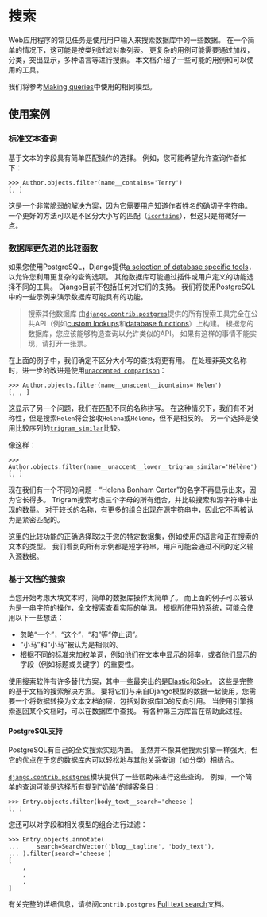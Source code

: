 # 搜索

Web应用程序的常见任务是使用用户输入来搜索数据库中的一些数据。 在一个简单的情况下，这可能是按类别过滤对象列表。 更复杂的用例可能需要通过加权，分类，突出显示，多种语言等进行搜索。 本文档介绍了一些可能的用例和可以使用的工具。

我们将参考[Making queries](https://yiyibooks.cn/__trs__/xx/Django_1.11.6/topics/db/queries.html)中使用的相同模型。

## 使用案例

### 标准文本查询

基于文本的字段具有简单匹配操作的选择。 例如，您可能希望允许查询作者如下：

```shell
>>> Author.objects.filter(name__contains='Terry')
[, ]
```

这是一个非常脆弱的解决方案，因为它需要用户知道作者姓名的确切子字符串。 一个更好的方法可以是不区分大小写的匹配（[`icontains`](https://yiyibooks.cn/__trs__/xx/Django_1.11.6/ref/models/querysets.html#std:fieldlookup-icontains)），但这只是稍微好一点。

### 数据库更先进的比较函数

如果您使用PostgreSQL，Django提供[a selection of database specific tools](https://yiyibooks.cn/__trs__/xx/Django_1.11.6/ref/contrib/postgres/search.html)，以允许您利用更复杂的查询选项。 其他数据库可能通过插件或用户定义的功能选择不同的工具。 Django目前不包括任何对它们的支持。 我们将使用PostgreSQL中的一些示例来演示数据库可能具有的功能。

> 搜索其他数据库
由[`django.contrib.postgres`](https://yiyibooks.cn/__trs__/xx/Django_1.11.6/ref/contrib/postgres/index.html#module-django.contrib.postgres)提供的所有搜索工具完全在公共API（例如[custom lookups](https://yiyibooks.cn/__trs__/xx/Django_1.11.6/ref/models/lookups.html)和[database functions](https://yiyibooks.cn/__trs__/xx/Django_1.11.6/ref/models/database-functions.html)）上构建。 根据您的数据库，您应该能够构造查询以允许类似的API。 如果有这样的事情不能实现，请打开一张票。

在上面的例子中，我们确定不区分大小写的查找将更有用。 在处理非英文名称时，进一步的改进是使用[`unaccented comparison`](https://yiyibooks.cn/__trs__/xx/Django_1.11.6/ref/contrib/postgres/lookups.html#std:fieldlookup-unaccent)：

```shell
>>> Author.objects.filter(name__unaccent__icontains='Helen')
[, , ]
```

这显示了另一个问题，我们在匹配不同的名称拼写。 在这种情况下，我们有不对称性，但是搜索`Helen`将会接收`Helena`或`Hélène`，但不是相反的。 另一个选择是使用比较序列的[`trigram_similar`](https://yiyibooks.cn/__trs__/xx/Django_1.11.6/ref/contrib/postgres/lookups.html#std:fieldlookup-trigram_similar)比较。

像这样：

```shell
>>> Author.objects.filter(name__unaccent__lower__trigram_similar='Hélène')
[, ]
```

现在我们有一个不同的问题 - “Helena Bonham Carter”的名字不再显示出来，因为它长得多。 Trigram搜索考虑三个字母的所有组合，并比较搜索和源字符串中出现的数量。 对于较长的名称，有更多的组合出现在源字符串中，因此它不再被认为是紧密匹配的。

这里的比较功能的正确选择取决于您的特定数据集，例如使用的语言和正在搜索的文本的类型。 我们看到的所有示例都是短字符串，用户可能会通过不同的定义输入源数据。

### 基于文档的搜索

当您开始考虑大块文本时，简单的数据库操作太简单了。 而上面的例子可以被认为是一串字符的操作，全文搜索查看实际的单词。 根据所使用的系统，可能会使用以下一些想法：

- 忽略“一个”，“这个”，“和”等“停止词”。
- “小马”和“小马”被认为是相似的。
- 根据不同的标准来加权单词，例如他们在文本中显示的频率，或者他们显示的字段（例如标题或关键字）的重要性。

使用搜索软件有许多替代方案，其中一些最突出的是[Elastic](https://www.elastic.co/)和[Solr](http://lucene.apache.org/solr/)。 这些是完整的基于文档的搜索解决方案。 要将它们与来自Django模型的数据一起使用，您需要一个将数据转换为文本文档的层，包括对数据库ID的反向引用。 当使用引擎搜索返回某个文档时，可以在数据库中查找。 有各种第三方库旨在帮助此过程。

#### PostgreSQL支持

PostgreSQL有自己的全文搜索实现内置。 虽然并不像其他搜索引擎一样强大，但它的优点在于您的数据库内可以轻松地与其他关系查询（如分类）相结合。

[`django.contrib.postgres`](https://yiyibooks.cn/__trs__/xx/Django_1.11.6/ref/contrib/postgres/index.html#module-django.contrib.postgres)模块提供了一些帮助来进行这些查询。 例如，一个简单的查询可能是选择所有提到“奶酪”的博客条目：

```shell
>>> Entry.objects.filter(body_text__search='cheese')
[, ]
```

您还可以对字段和相关模型的组合进行过滤：

```shell
>>> Entry.objects.annotate(
...     search=SearchVector('blog__tagline', 'body_text'),
... ).filter(search='cheese')
[
    ,
    ,
    ,
]
```

有关完整的详细信息，请参阅`contrib.postgres` [Full text search](https://yiyibooks.cn/__trs__/xx/Django_1.11.6/ref/contrib/postgres/search.html)文档。